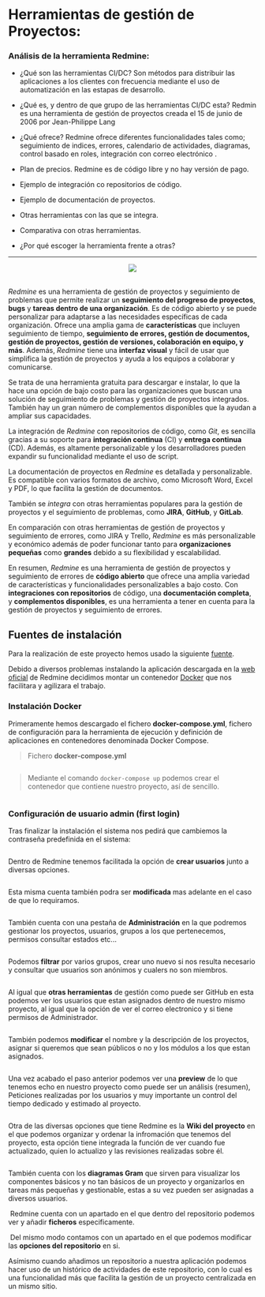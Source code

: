 # Herramientas de gestión de Proyectos:


### Análisis de la herramienta **Redmine**:
- ¿Qué son las herramientas CI/DC?
    Son métodos para distribuir las aplicaciones a los clientes con frecuencia mediante el uso de automatización en las estapas de desarrollo.

- ¿Qué es, y dentro de que grupo de las herramientas CI/DC esta?
    Redmin es una herramienta de gestión de proyectos creada el 15 de junio de 2006 por Jean-Philippe Lang

- ¿Qué ofrece?
    Redmine ofrece diferentes funcionalidades tales como; seguimiento de indices, errores, calendario de actividades, diagramas, control basado en roles, integración con correo electrónico .
    
- Plan de precios.
    Redmine es de código libre y no hay versión de pago.

- Ejemplo de integración co repositorios de código.
- Ejemplo de documentación de proyectos.
- Otras herramientas con las que se integra.
- Comparativa con otras herramientas.
- ¿Por qué escoger la herramienta frente a otras?

---

<div style="text-align:center"><img src="/img/logo.png" /></div>
<br>

*Redmine* es una herramienta de gestión de proyectos y seguimiento de problemas que permite realizar un **seguimiento del progreso de proyectos**, **bugs** y **tareas dentro de una organización**. Es de código abierto y se puede personalizar para adaptarse a las necesidades específicas de cada organización. Ofrece una amplia gama de **características** que incluyen seguimiento de tiempo, **seguimiento de errores, gestión de documentos, gestión de proyectos, gestión de versiones, colaboración en equipo, y más**. Además, *Redmine* tiene una **interfaz visual** y fácil de usar que simplifica la gestión de proyectos y ayuda a los equipos a colaborar y comunicarse. 

Se trata de una herramienta gratuita para descargar e instalar, lo que la hace una opción de bajo costo para las organizaciones que buscan una solución de seguimiento de problemas y gestión de proyectos integrados. También hay un gran número de complementos disponibles que la ayudan a ampliar sus capacidades.

La integración de *Redmine* con repositorios de código, como *Git*, es sencilla gracias a su soporte para **integración continua** (CI) y **entrega continua** (CD). Además, es altamente personalizable y los desarrolladores pueden expandir su funcionalidad mediante el uso de script. 

La documentación de proyectos en *Redmine* es detallada y personalizable. Es compatible con varios formatos de archivo, como Microsoft Word, Excel y PDF, lo que facilita la gestión de documentos. 

También se *integra* con otras herramientas populares para la gestión de proyectos y el seguimiento de problemas, como **JIRA**, **GitHub**, y **GitLab**. 

En comparación con otras herramientas de gestión de proyectos y seguimiento de errores, como JIRA y Trello, *Redmine* es más personalizable y económico además de poder funcionar tanto para **organizaciones pequeñas** como **grandes** debido a su flexibilidad y escalabilidad.

En resumen, *Redmine* es una herramienta de gestión de proyectos y seguimiento de errores de **código abierto** que ofrece una amplia variedad de características y funcionalidades personalizables a bajo costo. Con **integraciones con repositorios** de código, una **documentación completa**, y **complementos disponibles**, es una herramienta a tener en cuenta para la gestión de proyectos y seguimiento de errores.


## Fuentes de instalación

Para la realización de este proyecto hemos usado la siguiente [fuente](https://github.com/sameersbn/docker-redmine).


Debido a diversos problemas instalando la aplicación descargada en la [web oficial](https://www.redmine.org/) de Redmine decidimos montar un contenedor [Docker](https://www.docker.com/) que nos facilitara y agilizara el trabajo.


### Instalación Docker
Primeramente hemos descargado el fichero **docker-compose.yml**, fichero de configuración para la herramienta de ejecución y definición de aplicaciones en contenedores denominada Docker Compose.

> Fichero **docker-compose.yml**

![<Imagen1>](/img/1-dockerfile.png)


> Mediante el comando `docker-compose up` podemos crear el contenedor que contiene nuestro proyecto, así de sencillo.

![<Imagen4>](img/4-compose-up.png)

### Configuración de usuario admin (first login)
Tras finalizar la instalación el sistema nos pedirá que cambiemos la contraseña predefinida en el sistema:

![<Imagen7>](img/7-create-user.png)
  
Dentro de Redmine tenemos facilitada la opción de **crear usuarios** junto a diversas opciones.

![<Imagen5>](img/5-admin-interface.png)
  
Esta misma cuenta también podra ser **modificada** mas adelante en el caso de que lo requiramos.

![<Imagen6>](img/6-admin-pannel.png)
  
También cuenta con una pestaña de **Administración** en la que podremos gestionar los proyectos, usuarios, grupos a los que pertenecemos, permisos consultar estados etc...

![<Imagen9>](img/9-groups.png)
  
Podemos **filtrar** por varios grupos, crear uno nuevo si nos resulta necesario y consultar que usuarios son anónimos y cualers no son miembros.

![<Imagen8>](img/8-users-list.png)
  
Al igual que **otras herramientas** de gestión como puede ser GitHub en esta podemos ver los usuarios que estan asignados dentro de nuestro mismo proyecto, al igual que la opción de ver el correo electronico y si tiene permisos de Administrador.

![<Imagen10>](img/10-new-project.png)
  
También podemos **modificar** el nombre y la descripción de los proyectos, asignar si queremos que sean públicos o no y los módulos a los que estan asignados.

![<Imagen11>](img/11-project-view.png)
  
Una vez acabado el paso anterior podemos ver una **preview** de lo que tenemos echo en nuestro proyecto como puede ser un análisis (resumen), Peticiones realizadas por los usuarios y muy importante un control del tiempo dedicado y estimado al proyecto.

![<Imagen12>](img/12-wiki.png)
  
Otra de las diversas opciones que tiene Redmine es la **Wiki del proyecto** en el que podemos organizar y ordenar la infromación que tenemos del proyecto, esta opción tiene integrada la función de ver cuando fue actualizado, quien lo actualizo y las revisiones realizadas sobre él.

![<Imagen13>](img/13-Gantt-diagram.png)
  
También cuenta con los **diagramas Gram** que sirven para visualizar los componentes básicos y no tan básicos de un proyecto y organizarlos en tareas más pequeñas y gestionable, estas a su vez pueden ser asignadas a diversos usuarios.

![<Imagen14>](img/14-files.png)
Redmine cuenta con un apartado en el que dentro del repositorio podemos ver y añadir **ficheros** especificamente.

![<Imagen16>](img/16-add-repo.png)
Del mismo modo contamos con un apartado en el que podemos modificar las **opciones del repositorio** en si.

Asímismo cuando añadimos un repositorio a nuestra aplicación podemos hacer uso de un histórico de actividades de este repositorio, con lo cual es una funcionalidad más que facilita la gestión de un proyecto centralizada en un mismo sitio.
![<Imagen17>](img/17-actividad.png)
